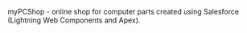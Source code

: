 myPCShop - online shop for computer parts created using Salesforce (Lightning Web Components and Apex).
